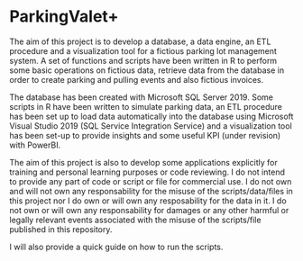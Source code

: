 # ParkingValet+
The aim of this project is to develop a database, a data engine, an ETL procedure and a visualization tool for a fictious parking lot management system. A set of functions and scripts have been written in R to perform some basic operations on fictious data, retrieve data from the database in order to create parking and pulling events and also fictious invoices.

The database has been created with Microsoft SQL Server 2019. Some scripts in R have been written to simulate parking data, an ETL procedure has been set up to load data automatically into the database using Microsoft Visual Studio 2019 (SQL Service Integration Service) and a visualization tool has been set-up to provide insights and some useful KPI (under revision) with PowerBI.
  
The aim of this project is also to develop some applications explicitly for training and personal learning purposes or code reviewing. I do not intend to provide any part of code or script or file for commercial use. I do not own and will not own any responsability for the misuse of the scripts/data/files in this project nor I do own or will own any resposability for the data in it. I do not own or will own any responsability for damages or any other harmful or legally relevant events associated with the misuse of the scripts/file published in this repository.

I will also provide a quick guide on how to run the scripts.

